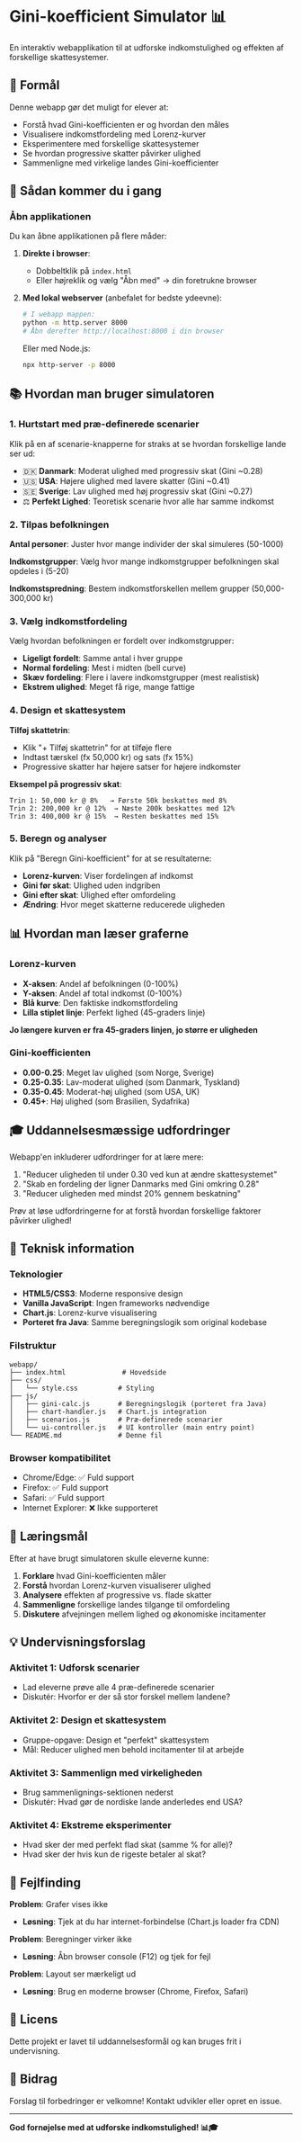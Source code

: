 # Gini-koefficient Simulator 📊

En interaktiv webapplikation til at udforske indkomstulighed og effekten af forskellige skattesystemer.

## 🎯 Formål

Denne webapp gør det muligt for elever at:
- Forstå hvad Gini-koefficienten er og hvordan den måles
- Visualisere indkomstfordeling med Lorenz-kurver
- Eksperimentere med forskellige skattesystemer
- Se hvordan progressive skatter påvirker ulighed
- Sammenligne med virkelige landes Gini-koefficienter

## 🚀 Sådan kommer du i gang

### Åbn applikationen

Du kan åbne applikationen på flere måder:

1. **Direkte i browser**:
   - Dobbeltklik på `index.html`
   - Eller højreklik og vælg "Åbn med" → din foretrukne browser

2. **Med lokal webserver** (anbefalet for bedste ydeevne):
   ```bash
   # I webapp mappen:
   python -m http.server 8000
   # Åbn derefter http://localhost:8000 i din browser
   ```

   Eller med Node.js:
   ```bash
   npx http-server -p 8000
   ```

## 📚 Hvordan man bruger simulatoren

### 1. Hurtstart med præ-definerede scenarier

Klik på en af scenarie-knapperne for straks at se hvordan forskellige lande ser ud:
- 🇩🇰 **Danmark**: Moderat ulighed med progressiv skat (Gini ~0.28)
- 🇺🇸 **USA**: Højere ulighed med lavere skatter (Gini ~0.41)
- 🇸🇪 **Sverige**: Lav ulighed med høj progressiv skat (Gini ~0.27)
- ⚖️ **Perfekt Lighed**: Teoretisk scenarie hvor alle har samme indkomst

### 2. Tilpas befolkningen

**Antal personer**: Juster hvor mange individer der skal simuleres (50-1000)

**Indkomstgrupper**: Vælg hvor mange indkomstgrupper befolkningen skal opdeles i (5-20)

**Indkomstspredning**: Bestem indkomstforskellen mellem grupper (50,000-300,000 kr)

### 3. Vælg indkomstfordeling

Vælg hvordan befolkningen er fordelt over indkomstgrupper:
- **Ligeligt fordelt**: Samme antal i hver gruppe
- **Normal fordeling**: Mest i midten (bell curve)
- **Skæv fordeling**: Flere i lavere indkomstgrupper (mest realistisk)
- **Ekstrem ulighed**: Meget få rige, mange fattige

### 4. Design et skattesystem

**Tilføj skattetrin**:
- Klik "+ Tilføj skattetrin" for at tilføje flere
- Indtast tærskel (fx 50,000 kr) og sats (fx 15%)
- Progressive skatter har højere satser for højere indkomster

**Eksempel på progressiv skat**:
```
Trin 1: 50,000 kr @ 8%   → Første 50k beskattes med 8%
Trin 2: 200,000 kr @ 12%  → Næste 200k beskattes med 12%
Trin 3: 400,000 kr @ 15%  → Resten beskattes med 15%
```

### 5. Beregn og analyser

Klik på "Beregn Gini-koefficient" for at se resultaterne:
- **Lorenz-kurven**: Viser fordelingen af indkomst
- **Gini før skat**: Ulighed uden indgriben
- **Gini efter skat**: Ulighed efter omfordeling
- **Ændring**: Hvor meget skatterne reducerede uligheden

## 📊 Hvordan man læser graferne

### Lorenz-kurven

- **X-aksen**: Andel af befolkningen (0-100%)
- **Y-aksen**: Andel af total indkomst (0-100%)
- **Blå kurve**: Den faktiske indkomstfordeling
- **Lilla stiplet linje**: Perfekt lighed (45-graders linje)

**Jo længere kurven er fra 45-graders linjen, jo større er uligheden**

### Gini-koefficienten

- **0.00-0.25**: Meget lav ulighed (som Norge, Sverige)
- **0.25-0.35**: Lav-moderat ulighed (som Danmark, Tyskland)
- **0.35-0.45**: Moderat-høj ulighed (som USA, UK)
- **0.45+**: Høj ulighed (som Brasilien, Sydafrika)

## 🎓 Uddannelsesmæssige udfordringer

Webapp'en inkluderer udfordringer for at lære mere:

1. "Reducer uligheden til under 0.30 ved kun at ændre skattesystemet"
2. "Skab en fordeling der ligner Danmarks med Gini omkring 0.28"
3. "Reducer uligheden med mindst 20% gennem beskatning"

Prøv at løse udfordringerne for at forstå hvordan forskellige faktorer påvirker ulighed!

## 🔧 Teknisk information

### Teknologier
- **HTML5/CSS3**: Moderne responsive design
- **Vanilla JavaScript**: Ingen frameworks nødvendige
- **Chart.js**: Lorenz-kurve visualisering
- **Porteret fra Java**: Samme beregningslogik som original kodebase

### Filstruktur
```
webapp/
├── index.html              # Hovedside
├── css/
│   └── style.css          # Styling
├── js/
│   ├── gini-calc.js       # Beregningslogik (porteret fra Java)
│   ├── chart-handler.js   # Chart.js integration
│   ├── scenarios.js       # Præ-definerede scenarier
│   └── ui-controller.js   # UI kontroller (main entry point)
└── README.md              # Denne fil
```

### Browser kompatibilitet
- Chrome/Edge: ✅ Fuld support
- Firefox: ✅ Fuld support
- Safari: ✅ Fuld support
- Internet Explorer: ❌ Ikke supporteret

## 🎯 Læringsmål

Efter at have brugt simulatoren skulle eleverne kunne:

1. **Forklare** hvad Gini-koefficienten måler
2. **Forstå** hvordan Lorenz-kurven visualiserer ulighed
3. **Analysere** effekten af progressive vs. flade skatter
4. **Sammenligne** forskellige landes tilgange til omfordeling
5. **Diskutere** afvejningen mellem lighed og økonomiske incitamenter

## 💡 Undervisningsforslag

### Aktivitet 1: Udforsk scenarier
- Lad eleverne prøve alle 4 præ-definerede scenarier
- Diskutér: Hvorfor er der så stor forskel mellem landene?

### Aktivitet 2: Design et skattesystem
- Gruppe-opgave: Design et "perfekt" skattesystem
- Mål: Reducer ulighed men behold incitamenter til at arbejde

### Aktivitet 3: Sammenlign med virkeligheden
- Brug sammenlignings-sektionen nederst
- Diskutér: Hvad gør de nordiske lande anderledes end USA?

### Aktivitet 4: Ekstreme eksperimenter
- Hvad sker der med perfekt flad skat (samme % for alle)?
- Hvad sker der hvis kun de rigeste betaler al skat?

## 🐛 Fejlfinding

**Problem**: Grafer vises ikke
- **Løsning**: Tjek at du har internet-forbindelse (Chart.js loader fra CDN)

**Problem**: Beregninger virker ikke
- **Løsning**: Åbn browser console (F12) og tjek for fejl

**Problem**: Layout ser mærkeligt ud
- **Løsning**: Brug en moderne browser (Chrome, Firefox, Safari)

## 📝 Licens

Dette projekt er lavet til uddannelsesformål og kan bruges frit i undervisning.

## 🤝 Bidrag

Forslag til forbedringer er velkomne! Kontakt udvikler eller opret en issue.

---

**God fornøjelse med at udforske indkomstulighed! 📊🎓**
